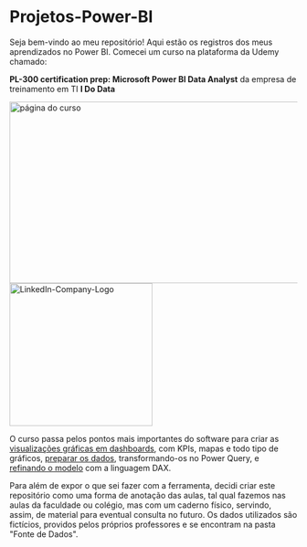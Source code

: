 # Projetos-Power-BI
  Seja bem-vindo ao meu repositório! Aqui estão os registros dos meus aprendizados no Power BI. Comecei um curso na plataforma da Udemy chamado:

**PL-300 certification prep: Microsoft Power BI Data Analyst** da empresa de treinamento em TI **I Do Data**

<img width="1095" height="318" alt="página do curso" src="https://github.com/user-attachments/assets/a6e1eeb2-44c9-457a-b785-00b8858f4925" /> <img width="250" height="250" alt="LinkedIn-Company-Logo" src="https://github.com/user-attachments/assets/68200d28-44dc-4bee-ab07-a42b1fbe64dd" />



  O curso passa pelos pontos mais importantes do software para criar as <ins>visualizações gráficas em dashboards</ins>, com KPIs, mapas e todo tipo de gráficos, <ins>preparar os dados</ins>, transformando-os no Power Query, e <ins>refinando o modelo</ins> com a linguagem DAX.
  
  Para além de expor o que sei fazer com a ferramenta, decidi criar este repositório como uma forma de anotação das aulas, tal qual fazemos nas aulas da faculdade ou colégio, mas com um caderno físico, servindo, assim, de material para eventual consulta no futuro. Os dados utilizados são fictícios, providos pelos próprios professores e se encontram na pasta "Fonte de Dados".
